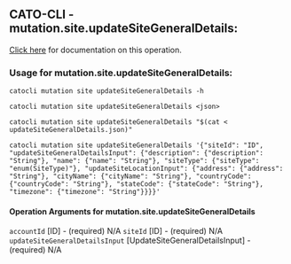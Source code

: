 
## CATO-CLI - mutation.site.updateSiteGeneralDetails:
[Click here](https://api.catonetworks.com/documentation/#mutation-updateSiteGeneralDetails) for documentation on this operation.

### Usage for mutation.site.updateSiteGeneralDetails:

`catocli mutation site updateSiteGeneralDetails -h`

`catocli mutation site updateSiteGeneralDetails <json>`

`catocli mutation site updateSiteGeneralDetails "$(cat < updateSiteGeneralDetails.json)"`

`catocli mutation site updateSiteGeneralDetails '{"siteId": "ID", "updateSiteGeneralDetailsInput": {"description": {"description": "String"}, "name": {"name": "String"}, "siteType": {"siteType": "enum(SiteType)"}, "updateSiteLocationInput": {"address": {"address": "String"}, "cityName": {"cityName": "String"}, "countryCode": {"countryCode": "String"}, "stateCode": {"stateCode": "String"}, "timezone": {"timezone": "String"}}}}'`

#### Operation Arguments for mutation.site.updateSiteGeneralDetails ####
`accountId` [ID] - (required) N/A 
`siteId` [ID] - (required) N/A 
`updateSiteGeneralDetailsInput` [UpdateSiteGeneralDetailsInput] - (required) N/A 
